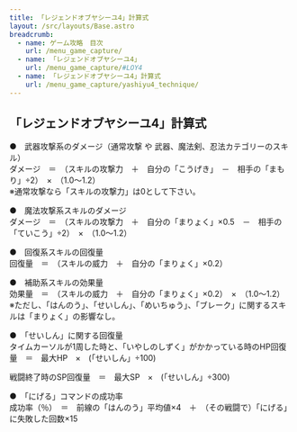 ```yaml
---
title: 「レジェンドオブヤシーユ4」計算式
layout: /src/layouts/Base.astro
breadcrumb:
  - name: ゲーム攻略　目次
    url: /menu_game_capture/
  - name: 「レジェンドオブヤシーユ4」
    url: /menu_game_capture/#LOY4
  - name: 「レジェンドオブヤシーユ4」計算式
    url: /menu_game_capture/yashiyu4_technique/
---
```


## 「レジェンドオブヤシーユ4」計算式

●　武器攻撃系のダメージ（通常攻撃 や 武器、魔法剣、忍法カテゴリーのスキル）  
ダメージ　＝　（スキルの攻撃力　＋　自分の「こうげき」　－　相手の「まもり」÷2）　×　（1.0～1.2）  
※通常攻撃なら「スキルの攻撃力」は0として下さい。  
  
●　魔法攻撃系スキルのダメージ  
ダメージ　＝　（スキルの攻撃力　＋　自分の「まりょく」×0.5　－　相手の「ていこう」÷2）　×　（1.0～1.2）  
  
●　回復系スキルの回復量  
回復量　＝　（スキルの威力　＋　自分の「まりょく」×0.2）  
  
●　補助系スキルの効果量  
効果量　＝　（スキルの威力　＋　自分の「まりょく」×0.2）　×　（1.0～1.2）  
※ただし、「はんのう」、「せいしん」、「めいちゅう」、「ブレーク」に関するスキルは「まりょく」の影響なし。  
  
●　「せいしん」に関する回復量  
タイムカーソルが1周した時と、「いやしのしずく」がかかっている時のHP回復量　＝　最大HP　×　(「せいしん」÷100)  
  
戦闘終了時のSP回復量　＝　最大SP　×　(「せいしん」÷300)  
  
●　「にげる」コマンドの成功率  
成功率（％）　＝　前線の「はんのう」平均値×4　＋　（その戦闘で）「にげる」に失敗した回数×15